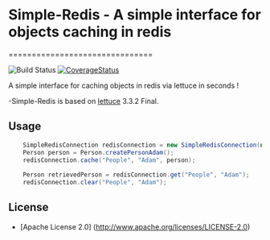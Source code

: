 # Simple-Redis - A simple interface for objects caching in redis
===============================

![Build Status](https://travis-ci.org/AhmedKamal/simple-redis.svg?branch=master) [![CoverageStatus](https://coveralls.io/repos/github/AhmedKamal/simple-redis/badge.svg?branch=master)](https://coveralls.io/github/AhmedKamal/simple-redis?branch=master)

A simple interface for caching objects in redis via lettuce in seconds !

-Simple-Redis is based on [lettuce](https://github.com/mp911de/lettuce) 3.3.2 Final.

Usage
-------
```java
    SimpleRedisConnection redisConnection = new SimpleRedisConnection(new RedisClient(new RedisURI(host, port, 2, TimeUnit.SECONDS)));
    Person person = Person.createPersonAdam();
    redisConnection.cache("People", "Adam", person);
    
    Person retrievedPerson = redisConnection.get("People", "Adam");
    redisConnection.clear("People", "Adam");
```

License
-------

* [Apache License 2.0] (http://www.apache.org/licenses/LICENSE-2.0)
